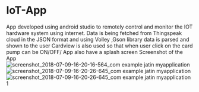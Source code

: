 # IoT-App
App developed using android studio to remotely control and monitor the IOT hardware system using internet.
Data is being fetched from Thingspeak cloud in the JSON format and using Volley ,Gson library data is parsed and shown to the user
Cardview is also used so that when user click on the card pump can be ON/OFF/
App also have a splash screen 
Screenshot of the App
![screenshot_2018-07-09-16-20-16-564_com example jatin myapplication](https://user-images.githubusercontent.com/19595669/42464018-7595a7e2-83c5-11e8-804e-0ad095799bcc.png)
![screenshot_2018-07-09-16-20-26-645_com example jatin myapplication](https://user-images.githubusercontent.com/19595669/42464043-85edfb12-83c5-11e8-9758-a0955231ea7b.png)
![screenshot_2018-07-09-16-20-26-645_com example jatin myapplication 1](https://user-images.githubusercontent.com/19595669/42464067-921ab376-83c5-11e8-9cb1-4d12937073fa.png)
